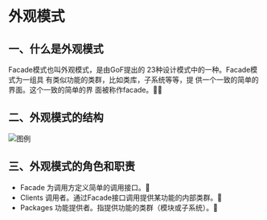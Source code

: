 # 外观模式

## 一、什么是外观模式

   Facade模式也叫外观模式，是由GoF提出的
23种设计模式中的一种。Facade模式为一组具
有类似功能的类群，比如类库，子系统等等，提
供一个一致的简单的界面。这个一致的简单的界
面被称作facade。


## 二、外观模式的结构

![图例](file:///e:/onedrive/image/facader.png)

## 三、外观模式的角色和职责

- Facade
    为调用方定义简单的调用接口。
- Clients
    调用者。通过Facade接口调用提供某功能的内部类群。
- Packages
    功能提供者。指提供功能的类群（模块或子系统）。

